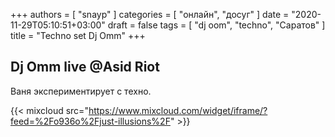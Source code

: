 +++
authors = [ "snayp" ]
categories = [ "онлайн", "досуг" ]
date = "2020-11-29T05:10:51+03:00"
draft = false
tags = [ "dj oom", "techno", "Саратов" ]
title = "Techno set Dj Omm"
+++
## Dj Omm live @Asid Riot

Ваня экспериментирует с техно.

{{< mixcloud src="https://www.mixcloud.com/widget/iframe/?feed=%2Fo936o%2Fjust-illusions%2F" >}}

